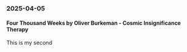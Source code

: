 ### 2025-04-05
#### Four Thousand Weeks by Oliver Burkeman - Cosmic Insignificance Therapy
This is my second 